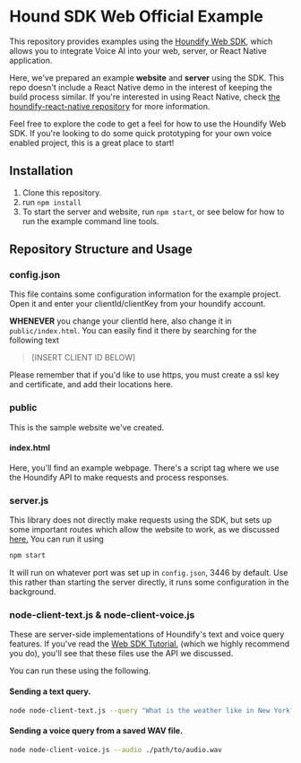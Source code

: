 # Hound SDK Web Official Example

This repository provides examples using the [Houndify Web SDK](https://npmjs.com/package/houndify), which allows you to integrate Voice AI into your web, server, or React Native application.

Here, we've prepared an example **website** and **server** using the SDK. This repo doesn't include a React Native demo in the interest of keeping the build process similar. If you're interested in using React Native, check [the houndify-react-native repository](https://npmjs.com/package/houndify-react-native) for more information.

Feel free to explore the code to get a feel for how to use the Houndify Web SDK. If you're looking to do some quick prototyping for your own voice enabled project, this is a great place to start!

## Installation

1. Clone this repository.
2. run `npm install`
3. To start the server and website, run `npm start`, or see below for how to run the example command line tools.

## Repository Structure and Usage

### config.json

This file contains some configuration information for the example project. Open it and enter your clientId/clientKey from your houndify account.

**WHENEVER** you change your clientId here, also change it in `public/index.html`. You can easily find it there by searching for the following text

> [INSERT CLIENT ID BELOW]

Please remember that if you'd like to use https, you must create a ssl key and certificate, and add their locations here.

### public

This is the sample website we've created.

#### index.html

Here, you'll find an example webpage. There's a script tag where we use the Houndify API to make requests and process responses.

### server.js

This library does not directly make requests using the SDK, but sets up some important routes which allow the website to work, as we discussed [here.](https://npmjs.com/package/houndify) You can run it using

```bash
npm start
```

It will run on whatever port was set up in `config.json`, 3446 by default. Use this rather than starting the server directly, it runs some configuration in the background.

### node-client-text.js & node-client-voice.js

These are server-side implementations of Houndify's text and voice query features. If you've read the [Web SDK Tutorial.](https://npmjs.com/package/houndify) (which we highly recommend you do), you'll see that these files use the API we discussed.

You can run these using the following.

#### Sending a text query.

```bash
node node-client-text.js --query "What is the weather like in New York?"
```

#### Sending a voice query from a saved WAV file.

```bash
node node-client-voice.js --audio ./path/to/audio.wav
```
